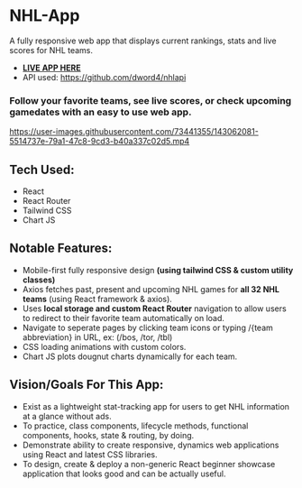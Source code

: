 # NHL-App
A fully responsive web app that displays current rankings, stats and live scores for NHL teams.

- **[LIVE APP HERE](https://trusting-brahmagupta-a5fc11.netlify.app/)**
- API used: https://github.com/dword4/nhlapi

### Follow your favorite teams, see live scores, or check upcoming gamedates with an easy to use web app.


https://user-images.githubusercontent.com/73441355/143062081-5514737e-79a1-47c8-9cd3-b40a337c02d5.mp4


## Tech Used:
* React
* React Router
* Tailwind CSS
* Chart JS

## Notable Features:
* Mobile-first fully responsive design **(using tailwind CSS & custom utility classes)**
* Axios fetches past, present and upcoming NHL games for **all 32 NHL teams** (using React framework & axios).
* Uses **local storage and custom React Router** navigation to allow users to redirect to their favorite team automatically on load.
* Navigate to seperate pages by clicking team icons or typing /{team abbreviation} in URL, ex: (/bos, /tor, /tbl)
* CSS loading animations with custom colors.
* Chart JS plots dougnut charts dynamically for each team.

## Vision/Goals For This App:
* Exist as a lightweight stat-tracking app for users to get NHL information at a glance without ads.
* To practice, class components, lifecycle methods, functional components, hooks, state & routing, by doing.
* Demonstrate ability to create responsive, dynamics web applications using React and latest CSS libraries. 
* To design, create & deploy a non-generic React beginner showcase application that looks good and can be actually useful.



